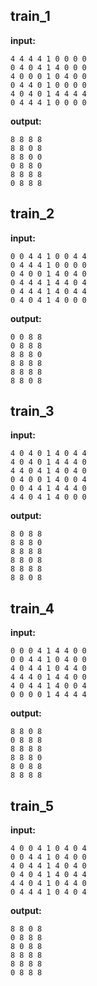 
## train_1

**input:**
```
4 4 4 4 1 0 0 0 0
0 4 0 4 1 4 0 0 0
4 0 0 0 1 0 4 0 0
0 4 4 0 1 0 0 0 0
4 0 4 0 1 4 4 4 4
0 4 4 4 1 0 0 0 0
```


**output:**
```
8 8 8 8
8 8 0 8
8 8 0 0
0 8 8 0
8 8 8 8
0 8 8 8
```


## train_2

**input:**
```
0 0 4 4 1 0 0 4 4
0 4 4 4 1 0 0 0 0
0 4 0 0 1 4 0 4 0
0 4 4 4 1 4 4 0 4
0 4 4 4 1 4 0 4 4
0 4 0 4 1 4 0 0 0
```


**output:**
```
0 0 8 8
0 8 8 8
8 8 8 0
8 8 8 8
8 8 8 8
8 8 0 8
```


## train_3

**input:**
```
4 0 4 0 1 4 0 4 4
4 0 4 0 1 4 4 4 0
4 4 0 4 1 4 0 4 0
0 4 0 0 1 4 0 0 4
0 0 4 4 1 4 4 4 0
4 4 0 4 1 4 0 0 0
```


**output:**
```
8 0 8 8
8 8 8 0
8 8 8 8
8 8 0 8
8 8 8 8
8 8 0 8
```


## train_4

**input:**
```
0 0 0 4 1 4 4 0 0
0 0 4 4 1 0 4 0 0
4 0 4 4 1 0 4 4 0
4 4 4 0 1 4 4 0 0
4 0 4 4 1 4 0 0 4
0 0 0 0 1 4 4 4 4
```


**output:**
```
8 8 0 8
0 8 8 8
8 8 8 8
8 8 8 0
8 0 8 8
8 8 8 8
```


## train_5

**input:**
```
4 0 0 4 1 0 4 0 4
0 0 4 4 1 0 4 0 0
4 0 4 4 1 4 0 4 0
0 4 0 4 1 4 0 4 4
4 4 0 4 1 0 4 4 0
0 4 4 4 1 0 4 0 4
```


**output:**
```
8 8 0 8
0 8 8 8
8 0 8 8
8 8 8 8
8 8 8 8
0 8 8 8
```

